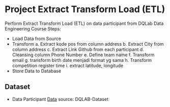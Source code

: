 # Project Extract Transform Load (ETL)
Perform Extract Transform Load (ETL) on data participant from DQLab Data Engineering Course
Steps: 
- Load Data from Source 
- Transform 
  a. Extract kode pos from column address
  b. Extract City from column address
  c. Extract Link Github from each participant 
  d. Cleansing column Phone Number
  e. Define team name
  f. Transform email
  g. transform birth date menjadi format yg sama
  h. Transform competition register time
  i. extract latitude, longitude
- Store Data to Database

## Dataset
- Data Participant [Data](https://storage.googleapis.com/dqlab-dataset/dqthon-participants.csv) source: DQLAB-Dataset


